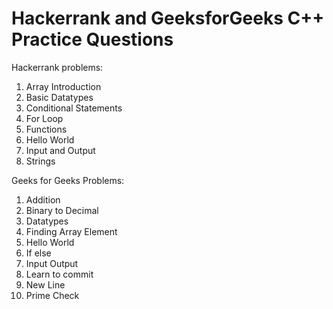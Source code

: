 # Hackerrank and GeeksforGeeks C++ Practice Questions

Hackerrank problems:
1. Array Introduction
2. Basic Datatypes
3. Conditional Statements
4. For Loop
5. Functions
6. Hello World
7. Input and Output
8. Strings

Geeks for Geeks Problems:
1. Addition
2. Binary to Decimal
3. Datatypes
4. Finding Array Element
5. Hello World
6. If else
7. Input Output
8. Learn to commit
9. New Line
10. Prime Check


